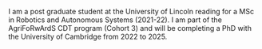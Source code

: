 I am a post graduate student at the University of Lincoln reading for a MSc in Robotics and Autonomous Systems (2021-22). I am part of the AgriFoRwArdS CDT program (Cohort 3) and will be completing a PhD with the University of Cambridge from 2022 to 2025.

<!--
**garry-clawson/garry-clawson** is a ✨ _special_ ✨ repository because its `README.md` (this file) appears on your GitHub profile.

Here are some ideas to get you started:

- 🔭 I’m currently working on ...
- 🌱 I’m currently learning ...
- 👯 I’m looking to collaborate on ...
- 🤔 I’m looking for help with ...
- 💬 Ask me about ...
- 📫 How to reach me: ...
- 😄 Pronouns: ...
- ⚡ Fun fact: ...
-->
